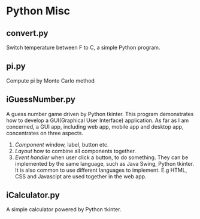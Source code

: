 # Python Misc
## convert.py
Switch temperature between F to C, a simple Python program.
## pi.py
Compute pi by Monte Carlo method
## iGuessNumber.py
A guess number game driven by Python tkinter.
This program demonstrates how to develop a GUI(Graphical User Interface) application. As far as I am concerned, a GUI app, including web app, mobile app and desktop app, concentrates on three aspects.
1. *Component* window, label, button etc.
2. *Layout* how to combine all components together.
3. *Event handler* when user click a button, to do something.
They can be implemented by the same language, such as Java Swing, Python tkinter. It is also common to use different languages to implement. E.g HTML, CSS and Javascipt are used together in the web app.
## iCalculator.py
A simple calculator powered by Python tkinter.